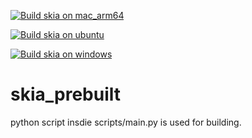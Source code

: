 [![Build skia on mac_arm64](https://github.com/sanjuchopracool/skia_prebuilt/actions/workflows/build_mac_arm64.yml/badge.svg)](https://github.com/sanjuchopracool/skia_prebuilt/actions/workflows/build_mac_arm64.yml)

[![Build skia on ubuntu](https://github.com/sanjuchopracool/skia_prebuilt/actions/workflows/build_ubuntu.yml/badge.svg)](https://github.com/sanjuchopracool/skia_prebuilt/actions/workflows/build_ubuntu.yml)

[![Build skia on windows](https://github.com/sanjuchopracool/skia_prebuilt/actions/workflows/build_windows.yml/badge.svg)](https://github.com/sanjuchopracool/skia_prebuilt/actions/workflows/build_windows.yml)
# skia_prebuilt
python script  insdie scripts/main.py is used for building.
